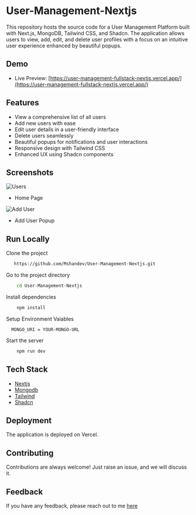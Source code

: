 # User-Management-Nextjs

This repository hosts the source code for a User Management Platform built with Next.js, MongoDB, Tailwind CSS, and Shadcn. The application allows users to view, add, edit, and delete user profiles with a focus on an intuitive user experience enhanced by beautiful popups.

## Demo

- Live Preview: [https://user-management-fullstack-nextjs.vercel.app/](https://user-management-fullstack-nextjs.vercel.app/)

## Features

- View a comprehensive list of all users
- Add new users with ease
- Edit user details in a user-friendly interface
- Delete users seamlessly
- Beautiful popups for notifications and user interactions
- Responsive design with Tailwind CSS
- Enhanced UX using Shadcn components

## Screenshots

![Users](https://i.ibb.co/L0hBv49/user-management-1.png)
- Home Page

![Add User](https://i.ibb.co/TRyGgQ9/user-management-4.png)
- Add User Popup

  
## Run Locally

Clone the project

```bash
   https://github.com/Mshandev/User-Management-Nextjs.git
```
Go to the project directory

```bash
    cd User-Management-Nextjs
```
Install dependencies

```bash
    npm install
```

Setup Environment Vaiables

```Make .env file in "root" folder and store environment Variables
  MONGO_URI = YOUR-MONGO-URL
 ```

Start the server

```bash
    npm run dev
```

## Tech Stack
* [Nextjs](https://nextjs.org/)
* [Mongodb](https://www.mongodb.com/)
* [Tailwind](https://tailwindcss.com/)
* [Shadcn](https://ui.shadcn.com/)

## Deployment

The application is deployed on Vercel.

## Contributing

Contributions are always welcome!
Just raise an issue, and we will discuss it.

## Feedback

If you have any feedback, please reach out to me [here](https://www.linkedin.com/in/muhammad-shan-full-stack-developer/)
